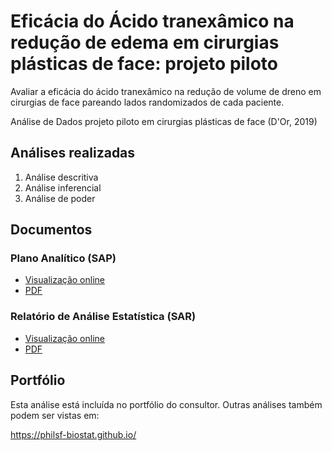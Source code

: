 # Eficácia do Ácido tranexâmico na redução de edema em cirurgias plásticas de face: projeto piloto

Avaliar a eficácia do ácido tranexâmico na redução de volume de dreno em cirurgias de face pareando lados randomizados de cada paciente.

Análise de Dados projeto piloto em cirurgias plásticas de face (D'Or, 2019)

## Análises realizadas

1. Análise descritiva
1. Análise inferencial
1. Análise de poder
<!-- 1. Modelagem estatística -->

## Documentos

### Plano Analítico (SAP)

<!-- - [Visualização online][sapviz-v02] -->
<!-- - [Download][sappdf-v02] -->

- [Visualização online][sapviz-v01]
- [PDF][sappdf-v01]

### Relatório de Análise Estatística (SAR)

<!-- - [Visualização online][reportviz-v02] -->
<!-- - [Download][pdf-v02] -->

- [Visualização online][reportviz-v01]
- [PDF][pdf-v01]

## Portfólio

Esta análise está incluída no portfólio do consultor.
Outras análises também podem ser vistas em:

https://philsf-biostat.github.io/

<!-- --- -->

[sapviz-v01]: report/SAP-2019-003-VL-v01.md
[sapviz-v02]: report/SAP-2019-003-VL-v02.md
[sappdf-v01]: https://docs.google.com/viewer?url=https://github.com/philsf-biostat/SAR-2019-003-VL/raw/master/report/SAP-2019-003-VL-v01.pdf
[sappdf-v02]: https://docs.google.com/viewer?url=https://github.com/philsf-biostat/SAR-2019-003-VL/raw/master/report/SAP-2019-003-VL-v02.pdf

[reportviz-v01]: report/SAR-2019-003-VL-v01.md
[reportviz-v02]: report/SAR-2019-003-VL-v02.md
[pdf-v01]: https://docs.google.com/viewer?url=https://github.com/philsf-biostat/SAR-2019-003-VL/raw/master/report/SAR-2019-003-VL-v01.pdf
[pdf-v02]: https://docs.google.com/viewer?url=https://github.com/philsf-biostat/SAR-2019-003-VL/raw/master/report/SAR-2019-003-VL-v02.pdf
[docx-v01]: https://docs.google.com/viewer?url=https://github.com/philsf-biostat/SAR-2019-003-VL/raw/master/report/SAR-2019-003-VL-v01.docx
[docx-v02]: https://docs.google.com/viewer?url=https://github.com/philsf-biostat/SAR-2019-003-VL/raw/master/report/SAR-2019-003-VL-v02.docx

[releases]: https://github.com/philsf-biostat/SAR-2019-003-VL/releases/
[milestone-v01]: https://github.com/philsf-biostat/SAR-2019-003-VL/milestone/mmm01
[v01-project]: https://github.com/philsf-biostat/SAR-2019-003-VL/projects/ppp01
[milestone-v02]: https://github.com/philsf-biostat/SAR-2019-003-VL/milestone/mmm02
[v02-project]: https://github.com/philsf-biostat/SAR-2019-003-VL/projects/ppp02
